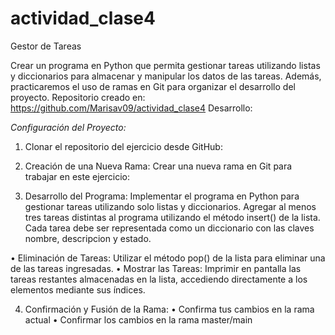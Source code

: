 # actividad_clase4
Gestor de Tareas

Crear un programa en Python que permita gestionar tareas utilizando listas y diccionarios para almacenar y manipular los datos de las tareas. Además, practicaremos el uso de ramas en Git para organizar el desarrollo del proyecto.
Repositorio creado en: https://github.com/Marisav09/actividad_clase4
Desarrollo:

*Configuración del Proyecto:*

1. Clonar el repositorio del ejercicio desde GitHub:

2. Creación de una Nueva Rama:
Crear una nueva rama en Git para trabajar en este ejercicio:

3. Desarrollo del Programa:
Implementar el programa en Python para gestionar tareas utilizando solo listas y diccionarios.
Agregar al menos tres tareas distintas al programa utilizando el método insert() de la lista.
Cada tarea debe ser representada como un diccionario con las claves nombre, descripcion y estado.

•	 Eliminación de Tareas:
Utilizar el método pop() de la lista para eliminar una de las tareas ingresadas.
•	 Mostrar las Tareas:
Imprimir en pantalla las tareas restantes almacenadas en la lista, accediendo directamente a los elementos mediante sus índices.

4. Confirmación y Fusión de la Rama:
•	 Confirma tus cambios en la rama actual
•	 Confirmar los cambios en la rama master/main


